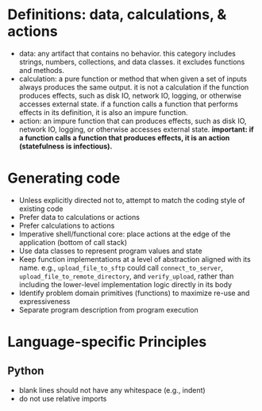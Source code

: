 # Definitions: data, calculations, & actions

- data: any artifact that contains no behavior. this category includes strings, numbers, collections, and data classes. it excludes functions and methods.
- calculation: a pure function or method that when given a set of inputs always produces the same output. it is not a calculation if the function produces effects, such as disk IO, network IO, logging, or otherwise accesses external state. if a function calls a function that performs effects in its definition, it is also an impure function.
- action: an impure function that can produces effects, such as disk IO, network IO, logging, or otherwise accesses external state. **important: if a function calls a function that produces effects, it is an action (statefulness is infectious).**

# Generating code

- Unless explicitly directed not to, attempt to match the coding style of existing code
- Prefer data to calculations or actions
- Prefer calculations to actions
- Imperative shell/functional core: place actions at the edge of the application (bottom of call stack)
- Use data classes to represent program values and state
- Keep function implementations at a level of abstraction aligned with its name. e.g., `upload_file_to_sftp` could call `connect_to_server`, `upload_file_to_remote_directory`, and `verify_upload`, rather than including the lower-level implementation logic directly in its body
- Identify problem domain primitives (functions) to maximize re-use and expressiveness
- Separate program description from program execution

# Language-specific Principles

## Python

- blank lines should not have any whitespace (e.g., indent)
- do not use relative imports
